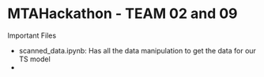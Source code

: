 # MTAHackathon - TEAM 02 and 09

Important Files
- scanned_data.ipynb: Has all the data manipulation to get the data for our TS model
-
